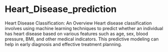 # Heart_Disease_prediction
Heart Disease Classification: An Overview Heart disease classification involves using machine learning techniques to predict whether an individual has heart disease based on various features such as age, sex, blood pressure, BMI, and other medical indicators. This predictive modeling can help in early diagnosis and effective treatment planning.
